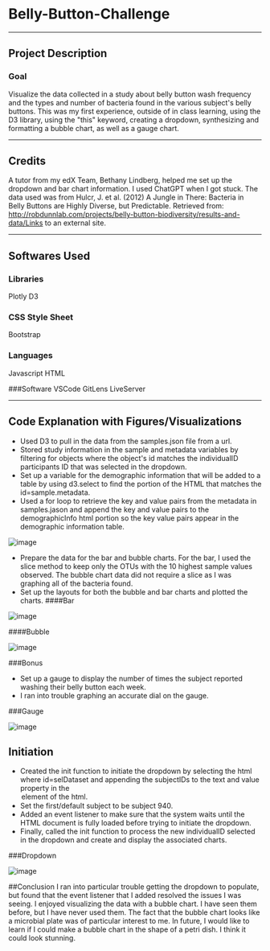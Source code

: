 # Belly-Button-Challenge
------------
## Project Description

### Goal
Visualize the data collected in a study about belly button wash frequency and the types and number of bacteria found in the various subject's belly buttons. This was my first experience, outside of in class learning, using the D3 library, using the "this" keyword, creating a dropdown, synthesizing and formatting a bubble chart, as well as a gauge chart. 

------------
## Credits
A tutor from my edX Team, Bethany Lindberg, helped me set up the dropdown and bar chart information. I used ChatGPT when I got stuck. The data used was from Hulcr, J. et al. (2012) A Jungle in There: Bacteria in Belly Buttons are Highly Diverse, but Predictable. Retrieved from: http://robdunnlab.com/projects/belly-button-biodiversity/results-and-data/Links to an external site.

------------
## Softwares Used
### Libraries
Plotly
D3

### CSS Style Sheet
Bootstrap

### Languages
Javascript
HTML

###Software
VSCode
GitLens
LiveServer

------------
## Code Explanation with Figures/Visualizations
- Used D3 to pull in the data from the samples.json file from a url.
- Stored study information in the sample and metadata variables by filtering for objects where the object's id matches the individualID participants ID that was selected in the dropdown.
- Set up a variable for the demographic information that will be added to a table by using d3.select to find the portion of the HTML that matches the id=sample.metadata.
- Used a for loop to retrieve the key and value pairs from the metadata in samples.jason and append the key and value pairs to the demographicInfo html portion so the key value pairs appear in the demographic information table.

![image](https://github.com/SamanthaMcKay/Belly-Button-Challenge/assets/132176159/cdd6c413-5a42-4b85-a19c-b3f9c1619104)

- Prepare the data for the bar and bubble charts. For the bar, I used the slice method to keep only the OTUs with the 10 highest sample values observed. The bubble chart data did not require a slice as I was graphing all of the bacteria found.
- Set up the layouts for both the bubble and bar charts and plotted the charts.
####Bar

![image](https://github.com/SamanthaMcKay/Belly-Button-Challenge/assets/132176159/23bec508-77d0-4eb4-92ff-651f5cfb7d0f)

####Bubble

![image](https://github.com/SamanthaMcKay/Belly-Button-Challenge/assets/132176159/0a2ee815-a40c-4e75-892d-3e425383773c)

###Bonus
- Set up a gauge to display the number of times the subject reported washing their belly button each week.
- I ran into trouble graphing an accurate dial on the gauge.

###Gauge

  ![image](https://github.com/SamanthaMcKay/Belly-Button-Challenge/assets/132176159/1624a65a-760b-4294-8f1d-6677df88aaae)


## Initiation
- Created the init function to initiate the dropdown by selecting the html where id=selDataset and appending the subjectIDs to the text and value property in the <option> element of the html.
- Set the first/default subject to be subject 940.
- Added an event listener to make sure that the system waits until the HTML document is fully loaded before trying to initiate the dropdown.
- Finally, called the init function to process the new individualID selected in the dropdown and create and display the associated charts.

###Dropdown

![image](https://github.com/SamanthaMcKay/Belly-Button-Challenge/assets/132176159/ead8904f-37a8-414a-a2fa-5a830ddda66b)


##Conclusion
I ran into particular trouble getting the dropdown to populate, but found that the event listener that I added resolved the issues I was seeing. I enjoyed visualizing the data with a bubble chart. I have seen them before, but I have never used them. The fact that the bubble chart looks like a microbial plate was of particular interest to me. In future, I would like to learn if I could make a bubble chart in the shape of a petri dish. I think it could look stunning.





